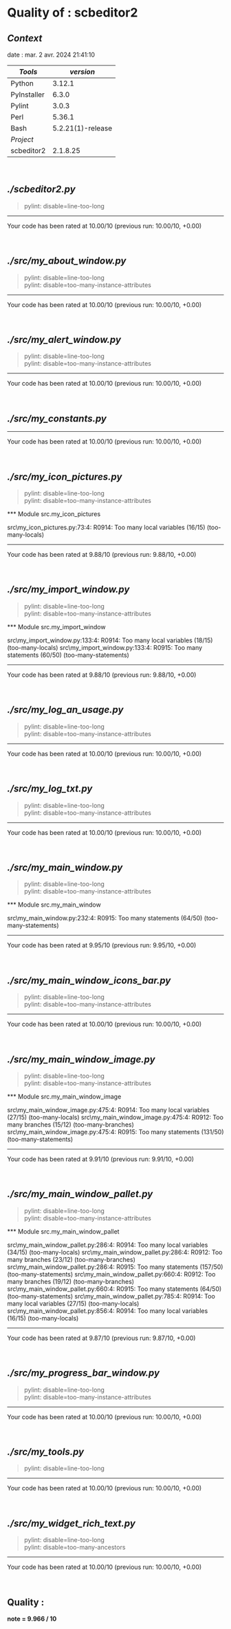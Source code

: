 # **Quality of :** **scbeditor2**

## *Context*

date :  mar. 2 avr. 2024 21:41:10

| *Tools* | *version* |
| -------------- | -------------------------------- |
| Python | 3.12.1 |
| PyInstaller | 6.3.0 |
| Pylint | 3.0.3 |
| Perl | 5.36.1 |
| Bash | 5.2.21(1)-release |
| *Project* |  |
| scbeditor2 | 2.1.8.25 |

&nbsp;

## *./scbeditor2.py*

> pylint: disable=line-too-long
  
--------------------------------------------------------------------
Your code has been rated at 10.00/10 (previous run: 10.00/10, +0.00)

&nbsp;

## *./src/my_about_window.py*

> pylint: disable=line-too-long  
> pylint: disable=too-many-instance-attributes  
  
--------------------------------------------------------------------
Your code has been rated at 10.00/10 (previous run: 10.00/10, +0.00)

&nbsp;

## *./src/my_alert_window.py*

> pylint: disable=line-too-long  
> pylint: disable=too-many-instance-attributes  
  
--------------------------------------------------------------------
Your code has been rated at 10.00/10 (previous run: 10.00/10, +0.00)

&nbsp;

## *./src/my_constants.py*

--------------------------------------------------------------------
Your code has been rated at 10.00/10 (previous run: 10.00/10, +0.00)

&nbsp;

## *./src/my_icon_pictures.py*

> pylint: disable=line-too-long  
> pylint: disable=too-many-instance-attributes  
  
*** Module src.my_icon_pictures  

src\my_icon_pictures.py:73:4: R0914: Too many local variables (16/15) (too-many-locals)

------------------------------------------------------------------
Your code has been rated at 9.88/10 (previous run: 9.88/10, +0.00)

&nbsp;

## *./src/my_import_window.py*

> pylint: disable=line-too-long  
> pylint: disable=too-many-instance-attributes  
  
*** Module src.my_import_window  

src\my_import_window.py:133:4: R0914: Too many local variables (18/15) (too-many-locals)
src\my_import_window.py:133:4: R0915: Too many statements (60/50) (too-many-statements)

------------------------------------------------------------------
Your code has been rated at 9.88/10 (previous run: 9.88/10, +0.00)

&nbsp;

## *./src/my_log_an_usage.py*

> pylint: disable=line-too-long  
> pylint: disable=too-many-instance-attributes  
  
--------------------------------------------------------------------
Your code has been rated at 10.00/10 (previous run: 10.00/10, +0.00)

&nbsp;

## *./src/my_log_txt.py*

> pylint: disable=line-too-long  
> pylint: disable=too-many-instance-attributes  
  
--------------------------------------------------------------------
Your code has been rated at 10.00/10 (previous run: 10.00/10, +0.00)

&nbsp;

## *./src/my_main_window.py*

> pylint: disable=line-too-long  
> pylint: disable=too-many-instance-attributes  
  
*** Module src.my_main_window  

src\my_main_window.py:232:4: R0915: Too many statements (64/50) (too-many-statements)

------------------------------------------------------------------
Your code has been rated at 9.95/10 (previous run: 9.95/10, +0.00)

&nbsp;

## *./src/my_main_window_icons_bar.py*

> pylint: disable=line-too-long  
> pylint: disable=too-many-instance-attributes  
  
--------------------------------------------------------------------
Your code has been rated at 10.00/10 (previous run: 10.00/10, +0.00)

&nbsp;

## *./src/my_main_window_image.py*

> pylint: disable=line-too-long  
> pylint: disable=too-many-instance-attributes  
  
*** Module src.my_main_window_image  

src\my_main_window_image.py:475:4: R0914: Too many local variables (27/15) (too-many-locals)
src\my_main_window_image.py:475:4: R0912: Too many branches (15/12) (too-many-branches)
src\my_main_window_image.py:475:4: R0915: Too many statements (131/50) (too-many-statements)

------------------------------------------------------------------
Your code has been rated at 9.91/10 (previous run: 9.91/10, +0.00)

&nbsp;

## *./src/my_main_window_pallet.py*

> pylint: disable=line-too-long  
> pylint: disable=too-many-instance-attributes  
  
*** Module src.my_main_window_pallet  

src\my_main_window_pallet.py:286:4: R0914: Too many local variables (34/15) (too-many-locals)
src\my_main_window_pallet.py:286:4: R0912: Too many branches (23/12) (too-many-branches)
src\my_main_window_pallet.py:286:4: R0915: Too many statements (157/50) (too-many-statements)
src\my_main_window_pallet.py:660:4: R0912: Too many branches (19/12) (too-many-branches)
src\my_main_window_pallet.py:660:4: R0915: Too many statements (64/50) (too-many-statements)
src\my_main_window_pallet.py:785:4: R0914: Too many local variables (27/15) (too-many-locals)
src\my_main_window_pallet.py:856:4: R0914: Too many local variables (16/15) (too-many-locals)

------------------------------------------------------------------
Your code has been rated at 9.87/10 (previous run: 9.87/10, +0.00)

&nbsp;

## *./src/my_progress_bar_window.py*

> pylint: disable=line-too-long  
> pylint: disable=too-many-instance-attributes  
  
--------------------------------------------------------------------
Your code has been rated at 10.00/10 (previous run: 10.00/10, +0.00)

&nbsp;

## *./src/my_tools.py*

> pylint: disable=line-too-long
  
--------------------------------------------------------------------
Your code has been rated at 10.00/10 (previous run: 10.00/10, +0.00)

&nbsp;

## *./src/my_widget_rich_text.py*

> pylint: disable=line-too-long  
> pylint: disable=too-many-ancestors  
  
--------------------------------------------------------------------
Your code has been rated at 10.00/10 (previous run: 10.00/10, +0.00)

&nbsp;

## **Quality** :
**note = 9.966 / 10**

